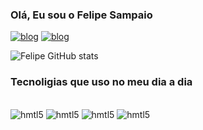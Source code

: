 ### Olá, Eu sou o Felipe Sampaio
[![blog](https://img.shields.io/badge/LinkedIn-0077B5?style=for-the-badge&logo=linkedin&logoColor=white)](https://www.linkedin.com/in/felipe-sampaio-9527461b9/)
[![blog](https://img.shields.io/badge/Gmail-D14836?style=for-the-badge&logo=gmail&logoColor=white)](https://felipe.galdino.sampaio@gmail.com)


![Felipe GitHub stats](https://github-readme-stats.vercel.app/api?username=felipesampai&show_icons=true&theme=onedark)

### Tecnoligias que uso no meu dia a dia
<div style="display: inline_block"></br>
    <img aling= "center" alt="hmtl5" src="https://img.shields.io/badge/Python-14354C?style=for-the-badge&logo=python&logoColor=white"/>
    <img aling= "center" alt="hmtl5" src="https://img.shields.io/badge/HTML5-E34F26?style=for-the-badge&logo=html5&logoColor=white"/>
    <img aling= "center" alt="hmtl5" src="https://img.shields.io/badge/CSS3-1572B6?style=for-the-badge&logo=css3&logoColor=white"/>
    <img aling= "center" alt="hmtl5" src="https://img.shields.io/badge/JavaScript-323330?style=for-the-badge&logo=javascript&logoColor=F7DF1E"/>
